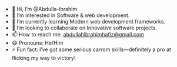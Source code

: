 - 👋 Hi, I’m @Abdulla-ibrahim
- 👀 I’m interested in Software & web development.
- 🌱 I’m currently learning Modern web development frameworks.
- 💞️ I’m looking to collaborate on Innovative software projects.
- 📫 How to reach me: abdullahibrahimhafiz@gmail.com
- 😄 Pronouns: He/Him
- ⚡ Fun fact: I’ve got some serious carrom skills—definitely a pro at flicking my way to victory!

<!---
Abdulla-ibrahim/Abdulla-ibrahim is a ✨ special ✨ repository because its `README.md` (this file) appears on your GitHub profile.
You can click the Preview link to take a look at your changes.
--->
